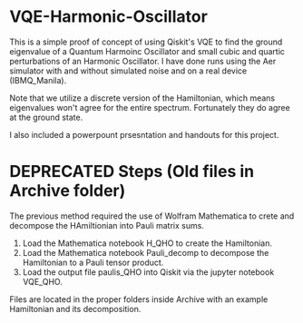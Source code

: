 # VQE-Harmonic-Oscillator
This is a simple proof of concept of using Qiskit's VQE to find the ground eigenvalue of a Quantum Harmoinc Oscillator and small cubic and quartic  perturbations of an Harmonic Oscillator. I have done runs using the Aer simulator with and without simulated noise and on a real device (IBMQ_Manila).

Note that we utilize a discrete version of the Hamiltonian, which means eigenvalues won't agree for the entire spectrum. Fortunately they do agree at the ground state.

I also included a powerpount prsesntation and handouts for this project.

# **DEPRECATED** Steps (Old files in Archive folder)
The previous method required the use of Wolfram Mathematica to crete and decompose the HAmiltionian into Pauli matrix sums.

1. Load the Mathematica notebook H_QHO to create the Hamiltonian.
2. Load the Mathematica notebook Pauli_decomp to decompose the Hamiltonian to a Pauli tensor product.
3. Load the output file paulis_QHO into Qiskit via the jupyter notebook VQE_QHO.

Files are located in the proper folders inside Archive with an example Hamiltonian and its decomposition.
